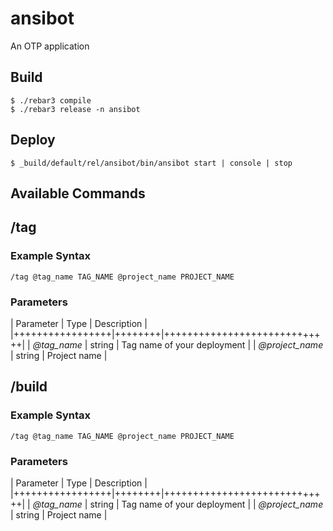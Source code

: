 ansibot
=======

An OTP application

Build
-----

    $ ./rebar3 compile
    $ ./rebar3 release -n ansibot

Deploy
------

    $ _build/default/rel/ansibot/bin/ansibot start | console | stop
    
Available Commands
------------------

## /tag 

### Example Syntax

`/tag @tag_name TAG_NAME @project_name PROJECT_NAME`

### Parameters

| Parameter       | Type   | Description                 |
|+++++++++++++++++|++++++++|+++++++++++++++++++++++++++++|
| *@tag_name*     | string | Tag name of your deployment |
| *@project_name* | string | Project name                |


## /build 

### Example Syntax

`/tag @tag_name TAG_NAME @project_name PROJECT_NAME`

### Parameters

| Parameter       | Type   | Description                 |
|+++++++++++++++++|++++++++|+++++++++++++++++++++++++++++|
| *@tag_name*     | string | Tag name of your deployment |
| *@project_name* | string | Project name                |

